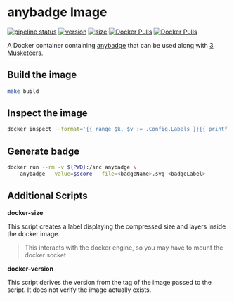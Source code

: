 # anybadge Image

[![pipeline status](https://gitlab.com/fixl/docker-anybadge/badges/master/pipeline.svg)](https://gitlab.com/fixl/docker-anybadge/-/commits/master)
[![version](https://fixl.gitlab.io/docker-anybadge/version.svg)](https://gitlab.com/fixl/docker-anybadge/-/commits/master)
[![size](https://fixl.gitlab.io/docker-anybadge/size.svg)](https://gitlab.com/fixl/docker-anybadge/-/commits/master)
[![Docker Pulls](https://img.shields.io/docker/pulls/fixl/anybadge)](https://hub.docker.com/r/fixl/anybadge)
[![Docker Pulls](https://img.shields.io/docker/stars/fixl/anybadge)](https://hub.docker.com/r/fixl/anybadge)

A Docker container containing [anybadge](https://github.com/jongracecox/anybadge) that can be used
along with [3 Musketeers](https://3musketeers.io/).


## Build the image

```bash
make build
```

## Inspect the image

```bash
docker inspect --format='{{ range $k, $v := .Config.Labels }}{{ printf "%s=%s\n" $k $v}}{{ end }}' anybadge:latest
```

## Generate badge

```bash
docker run --rm -v ${PWD}:/src anybadge \
    anybadge --value=$score --file=<badgeName>.svg <badgeLabel>
```

## Additional Scripts

**docker-size**

This script creates a label displaying the compressed size and layers inside the docker image.

> This interacts with the docker engine, so you may have to mount the docker socket

**docker-version**

This script derives the version from the tag of the image passed to the script. It does not verify
the image actually exists.
